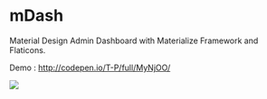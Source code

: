 # mDash
Material Design Admin Dashboard with Materialize Framework and Flaticons.

Demo : http://codepen.io/T-P/full/MyNjOO/

![ ](http://i.imgur.com/XtAlaNDg.png)
